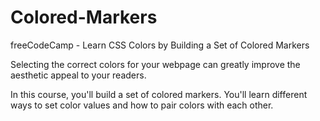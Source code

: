 # Colored-Markers

freeCodeCamp - Learn CSS Colors by Building a Set of Colored Markers

Selecting the correct colors for your webpage can greatly improve the aesthetic appeal to your readers.

In this course, you'll build a set of colored markers. You'll learn different ways to set color values and how to pair colors with each other.
